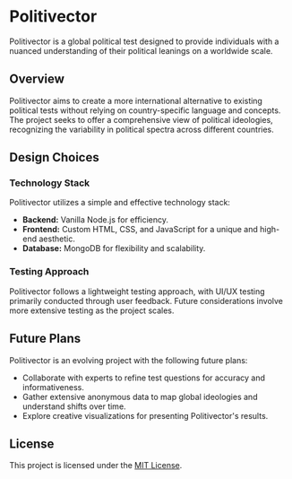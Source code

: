 # Politivector

Politivector is a global political test designed to provide individuals with a nuanced understanding of their political leanings on a worldwide scale.

## Overview

Politivector aims to create a more international alternative to existing political tests without relying on country-specific language and concepts. The project seeks to offer a comprehensive view of political ideologies, recognizing the variability in political spectra across different countries.

## Design Choices

### Technology Stack

Politivector utilizes a simple and effective technology stack:

- **Backend:** Vanilla Node.js for efficiency.
- **Frontend:** Custom HTML, CSS, and JavaScript for a unique and high-end aesthetic.
- **Database:** MongoDB for flexibility and scalability.

### Testing Approach

Politivector follows a lightweight testing approach, with UI/UX testing primarily conducted through user feedback. Future considerations involve more extensive testing as the project scales.

## Future Plans

Politivector is an evolving project with the following future plans:

- Collaborate with experts to refine test questions for accuracy and informativeness.
- Gather extensive anonymous data to map global ideologies and understand shifts over time.
- Explore creative visualizations for presenting Politivector's results.

## License

This project is licensed under the [MIT License](LICENSE).
